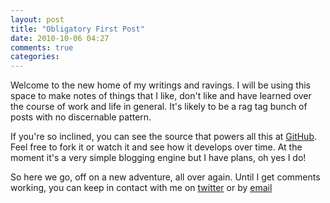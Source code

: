 ```yaml
---
layout: post
title: "Obligatory First Post"
date: 2010-10-06 04:27
comments: true
categories: 
---
```

Welcome to the new home of my writings and ravings. I will be using this space
to make notes of things that I like, don't like and have learned over the
course of work and life in general. It's likely to be a rag tag bunch of posts
with no discernable pattern.

If you're so inclined, you can see the source that powers all this at
[GitHub]("http://www.github.com/mgriffin/mg"). Feel free to fork it or
watch it and see how it develops over time. At the moment it's a very simple
blogging engine but I have plans, oh yes I do!

So here we go, off on a new adventure, all over again. Until I get comments
working, you can keep in contact with me on
[twitter]("http://www.twitter.com/griffinmike") or by
[email]("mailto:iam@mikegriffin.ie")
        
